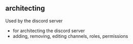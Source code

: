 
## architecting  

Used by the discord server
- for architecting the discord server 
- adding, removing, editing channels, roles, permissions


